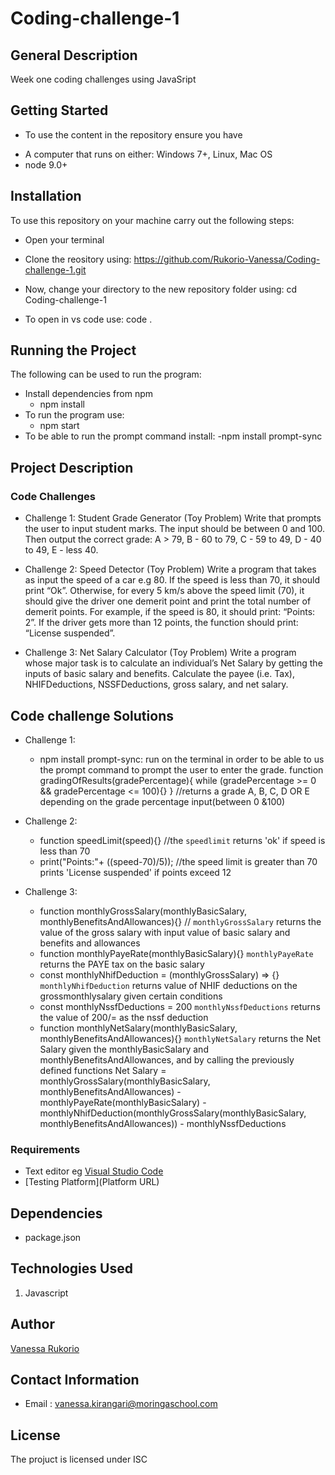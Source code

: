 # Coding-challenge-1

## General Description
Week one coding challenges using JavaSript

## Getting Started
* To use the content in the repository ensure you have
 - A computer that runs on either: Windows 7+, Linux, Mac OS
 - node 9.0+

## Installation
To use this repository on your machine carry out the following steps:

* Open your terminal

* Clone the reository using:
   https://github.com/Rukorio-Vanessa/Coding-challenge-1.git

* Now, change your directory to the new repository folder using:
   cd Coding-challenge-1

* To open in vs code use:
   code .   

## Running the Project
The following can be used to run the program:
* Install dependencies from npm
  - npm install
* To run the program use:
  - npm start       
* To be able to run the prompt command install:
  -npm install prompt-sync  

## Project Description
### Code Challenges 
* Challenge 1: Student Grade Generator (Toy Problem)
  Write that prompts the user to input student marks. The input should be between 0 and 100. Then output the correct grade: 
  A > 79, B - 60 to 79, C -  59 to 49, D - 40 to 49, E - less 40.

* Challenge 2: Speed Detector (Toy Problem)
  Write a program that takes as input the speed of a car e.g 80. If the speed is less than 70, it should print “Ok”. Otherwise, for every 5 km/s above the speed limit (70), it should give the driver one demerit point and print the total number of demerit points.
  For example, if the speed is 80, it should print: “Points: 2”. If the driver gets more than 12 points, the function should print: “License suspended”.

 

* Challenge 3: Net Salary Calculator (Toy Problem)
  Write a program whose major task is to calculate an individual’s Net Salary by getting the inputs of basic salary and benefits. Calculate the payee (i.e. Tax), NHIFDeductions, NSSFDeductions, gross salary, and net salary. 

## Code challenge Solutions
* Challenge 1:
  - npm install prompt-sync: run on the terminal in order to be able to us the prompt command to prompt the user to enter the grade.
  function gradingOfResults(gradePercentage){
  while (gradePercentage >= 0 && gradePercentage <= 100){}
  } //returns a grade A, B, C, D OR E depending on the grade percentage input(between 0 &100)

* Challenge 2: 
   - function speedLimit(speed){}
   //the `speedlimit` returns 'ok' if speed is less than 70
   - print("Points:"+ ((speed-70)/5));
   //the speed limit is greater than 70
   prints 'License suspended' if points exceed 12

* Challenge 3:
   -  function monthlyGrossSalary(monthlyBasicSalary, monthlyBenefitsAndAllowances){}
   // `monthlyGrossSalary` returns the value of the gross salary with input value of basic salary and benefits and allowances
   -  function monthlyPayeRate(monthlyBasicSalary){}
   `monthlyPayeRate` returns the PAYE tax on the basic salary
   -  const monthlyNhifDeduction = (monthlyGrossSalary) => {} 
   `monthlyNhifDeduction` returns value of NHIF deductions on the grossmonthlysalary given certain conditions
   -  const monthlyNssfDeductions = 200
   `monthlyNssfDeductions` returns the value of 200/= as the nssf deduction
   -  function monthlyNetSalary(monthlyBasicSalary, monthlyBenefitsAndAllowances){}
   `monthlyNetSalary` returns the Net Salary given the monthlyBasicSalary and monthlyBenefitsAndAllowances, and by calling the previously defined functions
   Net Salary = monthlyGrossSalary(monthlyBasicSalary, monthlyBenefitsAndAllowances) - monthlyPayeRate(monthlyBasicSalary) - monthlyNhifDeduction(monthlyGrossSalary(monthlyBasicSalary, monthlyBenefitsAndAllowances)) - monthlyNssfDeductions


### Requirements
* Text editor eg [Visual Studio Code](https://code.visualstudio.com/download)
* [Testing Platform](Platform URL)


## Dependencies
- package.json

## Technologies Used
1. Javascript

## Author 
[Vanessa Rukorio](https://github.com/Rukorio-Vanessa) 

## Contact Information
* Email : vanessa.kirangari@moringaschool.com

## License
The projuct is licensed under ISC
